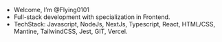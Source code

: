 - Welcome, I’m @Flying0101
- Full-stack development with specialization in Frontend.
- TechStack: Javascript, NodeJs, NextJs, Typescript, React, HTML/CSS, Mantine, TailwindCSS, Jest, GIT, Vercel.
